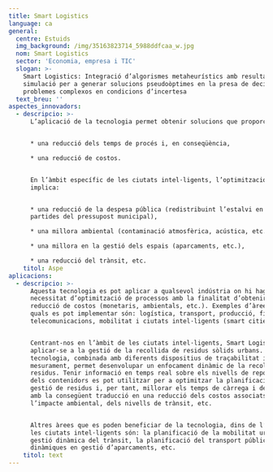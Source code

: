 ```yaml
---
title: Smart Logistics
language: ca
general:
  centre: Estuids
  img_background: /img/35163823714_5988ddfcaa_w.jpg
  nom: Smart Logistics
  sector: 'Economia, empresa i TIC'
  slogan: >-
    Smart Logistics: Integració d’algorismes metaheurístics amb resultats de
    simulació per a generar solucions pseudoòptimes en la presa de decisions en
    problemes complexos en condicions d’incertesa
  text_breu: ''
aspectes_innovadors:
  - descripcio: >-
      L’aplicació de la tecnologia permet obtenir solucions que proporcionin:


      * una reducció dels temps de procés i, en conseqüència,

      * una reducció de costos.


      En l’àmbit específic de les ciutats intel·ligents, l’optimització també
      implica:


      * una reducció de la despesa pública (redistribuint l’estalvi en altres
      partides del pressupost municipal),

      * una millora ambiental (contaminació atmosfèrica, acústica, etc.),

      * una millora en la gestió dels espais (aparcaments, etc.),

      * una reducció del trànsit, etc.
    titol: Aspe
aplicacions:
  - descripcio: >-
      Aquesta tecnologia es pot aplicar a qualsevol indústria on hi hagi una
      necessitat d’optimització de processos amb la finalitat d’obtenir una
      reducció de costos (monetaris, ambientals, etc.). Exemples d’àrees en les
      quals es pot implementar són: logística, transport, producció, finances,
      telecomunicacions, mobilitat i ciutats intel·ligents (smart cities).


      Centrant-nos en l’àmbit de les ciutats intel·ligents, Smart Logistics pot
      aplicar-se a la gestió de la recollida de residus sòlids urbans. La
      tecnologia, combinada amb diferents dispositius de traçabilitat i de
      mesurament, permet desenvolupar un enfocament dinàmic de la recollida de
      residus. Tenir informació en temps real sobre els nivells de reposició
      dels contenidors es pot utilitzar per a optimitzar la planificació de
      gestió de residus i, per tant, millorar els temps de càrrega i descàrrega,
      amb la consegüent traducció en una reducció dels costos associats, de
      l’impacte ambiental, dels nivells de trànsit, etc.


      Altres àrees que es poden beneficiar de la tecnologia, dins de l’àmbit de
      les ciutats intel·ligents són: la planificació de la mobilitat urbana, la
      gestió dinàmica del trànsit, la planificació del transport públic, les
      dinàmiques en gestió d’aparcaments, etc.
    titol: text
---
```


